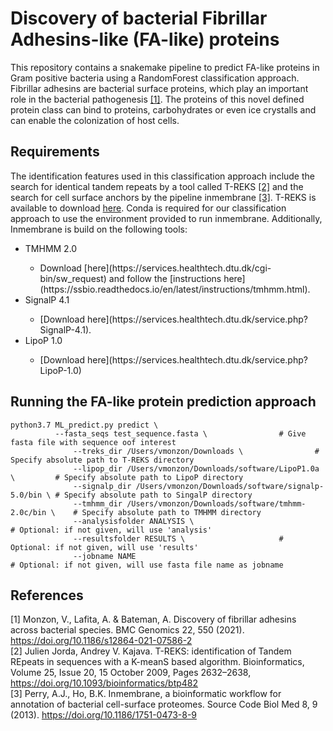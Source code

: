 # Discovery of bacterial Fibrillar Adhesins-like (FA-like) proteins
This repository contains a snakemake pipeline to predict FA-like proteins in Gram positive bacteria using a RandomForest classification approach.
Fibrillar adhesins are bacterial surface proteins, which play an important role in the bacterial pathogenesis [[1]](#1). The proteins of this novel defined protein class can bind
to proteins, carbohydrates or even ice crystalls and can enable the colonization of host cells. <br/>
## Requirements
The identification features used in this classification approach include the search for identical tandem repeats by a tool called T-REKS [[2]](#2) and the search for cell surface anchors by the pipeline inmembrane [[3]](#3). T-REKS is available to download [here](https://bioinfo.crbm.cnrs.fr/index.php?route=tools&tool=3). Conda is required for our classification approach to use the environment provided to run inmembrane. Additionally, Inmembrane is build on the following tools:<br>
<ul>
<li>TMHMM 2.0</li>
<ul>
<li>Download [here](https://services.healthtech.dtu.dk/cgi-bin/sw_request) and follow the [instructions here](https://ssbio.readthedocs.io/en/latest/instructions/tmhmm.html).</li>
</ul>
<li>SignalP 4.1</li>
<ul>
<li>[Download here](https://services.healthtech.dtu.dk/service.php?SignalP-4.1).</li>
</ul>
<li>LipoP 1.0</li>
<ul>
<li>[Download here](https://services.healthtech.dtu.dk/service.php?LipoP-1.0)</li>
</ul>
</ul>

## Running the FA-like protein prediction approach
```
python3.7 ML_predict.py predict \
	      --fasta_seqs test_sequence.fasta \				# Give fasta file with sequence oof interest
              --treks_dir /Users/vmonzon/Downloads \				# Specify absolute path to T-REKS directory
              --lipop_dir /Users/vmonzon/Downloads/software/LipoP1.0a \         # Specify absolute path to LipoP directory
              --signalp_dir /Users/vmonzon/Downloads/software/signalp-5.0/bin \ # Specify absolute path to SingalP directory
              --tmhmm_dir /Users/vmonzon/Downloads/software/tmhmm-2.0c/bin \    # Specify absolute path to TMHMM directory
              --analysisfolder ANALYSIS \                           	   	# Optional: if not given, will use 'analysis'
              --resultsfolder RESULTS \						# Optional: if not given, will use 'results'
              --jobname NAME                              	    		# Optional: if not given, will use fasta file name as jobname
```

## References
<a id="1">[1]</a>
Monzon, V., Lafita, A. & Bateman, A. 
Discovery of fibrillar adhesins across bacterial species.
BMC Genomics 22, 550 (2021). https://doi.org/10.1186/s12864-021-07586-2 <br>
<a id="2">[2]</a>
Julien Jorda, Andrey V. Kajava.
T-REKS: identification of Tandem REpeats in sequences with a K-meanS based algorithm.
Bioinformatics, Volume 25, Issue 20, 15 October 2009, Pages 2632–2638, https://doi.org/10.1093/bioinformatics/btp482 <br>
<a id="3">[3]</a>
Perry, A.J., Ho, B.K.
Inmembrane, a bioinformatic workflow for annotation of bacterial cell-surface proteomes.
Source Code Biol Med 8, 9 (2013). https://doi.org/10.1186/1751-0473-8-9